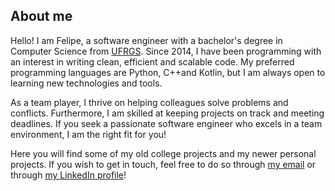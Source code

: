 ## About me

Hello! I am Felipe, a software engineer with a bachelor's degree in Computer Science from [UFRGS](https://www.inf.ufrgs.br/site/). Since 2014, I have been programming with an interest in writing clean, efficient and scalable code. My preferred programming languages are Python, C++and Kotlin, but I am always open to learning new technologies and tools.

As a team player, I thrive on helping colleagues solve problems and conflicts. Furthermore, I am skilled at keeping projects on track and meeting deadlines. If you seek a passionate software engineer who excels in a team environment, I am the right fit for you!

Here you will find some of my old college projects and my newer personal projects. If you wish to get in touch, feel free to do so through [my email](mailto:felipe@ofzorzo.com) or through [my LinkedIn profile](https://www.linkedin.com/in/fzpereira/)!
